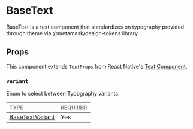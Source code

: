 # BaseText

BaseText is a text component that standardizes on typography provided through theme via @metamask/design-tokens library.

## Props

This component extends `TextProps` from React Native's [Text Component](https://reactnative.dev/docs/text).

### `variant`

Enum to select between Typography variants.

| <span style="color:gray;font-size:14px">TYPE</span> | <span style="color:gray;font-size:14px">REQUIRED</span> |
| :-------------------------------------------------- | :------------------------------------------------------ |
| [BaseTextVariant](../BaseText/BaseText.types.ts#L6) | Yes                                                     |
